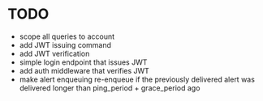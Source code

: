 # TODO

- scope all queries to account
- add JWT issuing command
- add JWT verification
- simple login endpoint that issues JWT
- add auth middleware that verifies JWT
- make alert enqueuing re-enqueue if the previously delivered alert was delivered longer than ping_period + grace_period ago
